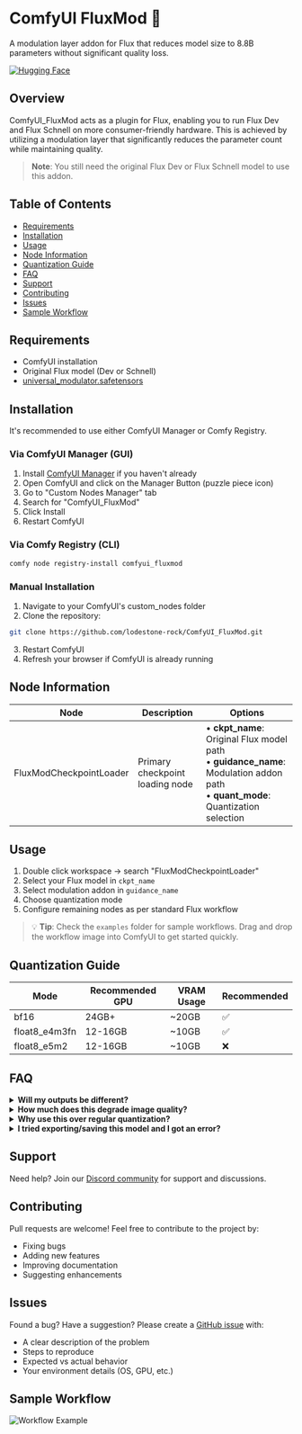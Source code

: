 # ComfyUI FluxMod 🚀

A modulation layer addon for Flux that reduces model size to 8.8B parameters without significant quality loss.

[![Hugging Face](https://img.shields.io/badge/🤗%20Hugging%20Face-Modulation%20Layer-yellow)](https://huggingface.co/lodestone-horizon/flux-essence)

## Overview

ComfyUI_FluxMod acts as a plugin for Flux, enabling you to run Flux Dev and Flux Schnell on more consumer-friendly hardware. This is achieved by utilizing a modulation layer that significantly reduces the parameter count while maintaining quality.

> **Note**: You still need the original Flux Dev or Flux Schnell model to use this addon.

## Table of Contents

- [Requirements](#requirements)
- [Installation](#installation)
- [Usage](#usage)
- [Node Information](#node-information)
- [Quantization Guide](#quantization-guide)
- [FAQ](#faq)
- [Support](#support)
- [Contributing](#contributing)
- [Issues](#issues)
- [Sample Workflow](#sample-workflow)

## Requirements

- ComfyUI installation
- Original Flux model (Dev or Schnell)
- [universal_modulator.safetensors](https://huggingface.co/lodestone-horizon/flux-essence)

## Installation

It's recommended to use either ComfyUI Manager or Comfy Registry.

### Via ComfyUI Manager (GUI)
1. Install [ComfyUI Manager](https://github.com/ltdrdata/ComfyUI-Manager) if you haven't already
2. Open ComfyUI and click on the Manager Button (puzzle piece icon)
3. Go to "Custom Nodes Manager" tab
4. Search for "ComfyUI_FluxMod"
5. Click Install
6. Restart ComfyUI

### Via Comfy Registry (CLI)

```bash
comfy node registry-install comfyui_fluxmod
```

### Manual Installation

1. Navigate to your ComfyUI's custom_nodes folder
2. Clone the repository:

```bash
git clone https://github.com/lodestone-rock/ComfyUI_FluxMod.git
```

3. Restart ComfyUI
4. Refresh your browser if ComfyUI is already running

## Node Information

| Node                    | Description                     | Options                                                                                                                             |
| ----------------------- | ------------------------------- | ----------------------------------------------------------------------------------------------------------------------------------- |
| FluxModCheckpointLoader | Primary checkpoint loading node | • **ckpt_name**: Original Flux model path<br>• **guidance_name**: Modulation addon path<br>• **quant_mode**: Quantization selection |

## Usage

1. Double click workspace → search "FluxModCheckpointLoader"
2. Select your Flux model in `ckpt_name`
3. Select modulation addon in `guidance_name`
4. Choose quantization mode
5. Configure remaining nodes as per standard Flux workflow

> 💡 **Tip**: Check the `examples` folder for sample workflows. Drag and drop the workflow image into ComfyUI to get started quickly.

## Quantization Guide

| Mode          | Recommended GPU | VRAM Usage | Recommended |
| ------------- | --------------- | ---------- | ----------- |
| bf16          | 24GB+           | ~20GB      | ✅          |
| float8_e4m3fn | 12-16GB         | ~10GB      | ✅          |
| float8_e5m2   | 12-16GB         | ~10GB      | ❌          |

## FAQ

<details>
<summary><b>Will my outputs be different?</b></summary>
Yes, outputs will likely differ as we're reducing parameters. However, the difference is often minimal for most use cases.
</details>

<details>
<summary><b>How much does this degrade image quality?</b></summary>
Testing shows minimal quality degradation in most cases. The most notable exception is long text generation, which shows a moderate degradation.
</details>

<details>
<summary><b>Why use this over regular quantization?</b></summary>
You don't have to use this over regular quantisation! You can combine them, or if you don't want to use quantisation at all and you have enough VRAM, you can also just stick with bf16. If you combine quantisation, you can make the model even smaller and allow it to run on consumer hardware.
</details>

<details>
<summary><b>I tried exporting/saving this model and I got an error?</b></summary>
This model has a completely different architecture compared to the original Flux and none of the current methods for exporting/saving models would support it. This is why we needed to have this custom node created in the first place, since otherwise it wouldn't load properly.
</details>

## Support

Need help? Join our [Discord community](https://discord.gg/UxBAMcpqDU) for support and discussions.

## Contributing

Pull requests are welcome! Feel free to contribute to the project by:

- Fixing bugs
- Adding new features
- Improving documentation
- Suggesting enhancements

## Issues

Found a bug? Have a suggestion? Please create a [GitHub issue](https://github.com/lodestone-rock/ComfyUI_FluxMod/issues) with:

- A clear description of the problem
- Steps to reproduce
- Expected vs actual behavior
- Your environment details (OS, GPU, etc.)

## Sample Workflow

![Workflow Example](https://github.com/lodestone-rock/flux-mod/blob/main/examples/1.png)
